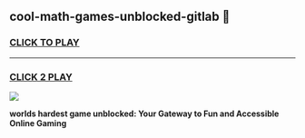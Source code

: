 
## cool-math-games-unblocked-gitlab 👋
<h3>
<a href="https://premium.freeplayer.one?title=cool-math-games-unblocked-gitlab&ref=14F">CLICK TO PLAY</a></h3>
<hr>

<h3>
<a href="https://premium.freeplayer.one?title=cool-math-games-unblocked-gitlab&ref=14F">CLICK 2 PLAY</a>
  
</h3>

<a href="https://premium.freeplayer.one?title=cool-math-games-unblocked-gitlab&ref=12F/"><img src="https://clearcache.store/games.png"></a>


**worlds hardest game unblocked: Your Gateway to Fun and Accessible Online Gaming**
